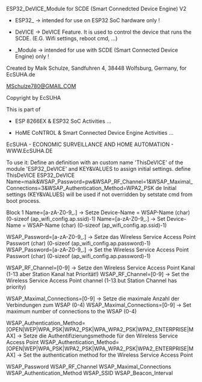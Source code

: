 ESP32_DeVICE_Module for SCDE (Smart Connedcted Device Engine) V2

- ESP32_ -> intended for use on ESP32 SoC hardware only ! 

- DeVICE -> DeVICE Feature. It is used to control the device that runs the SCDE. (E.G. Wifi settings, reboot cmd, ...)

- _Module -> intended for use with SCDE (Smart Connected Device Engine) only !

Created by Maik Schulze, Sandfuhren 4, 38448 Wolfsburg, Germany, for EcSUHA.de

MSchulze780@GMAIL.COM

Copyright by EcSUHA

This is part of

- ESP 8266EX & ESP32 SoC Activities ...

- HoME CoNTROL & Smart Connected Device Engine Activities ...
 
EcSUHA - ECONOMIC SURVEILLANCE AND HOME AUTOMATION - WWW.EcSUHA.DE


To use it: Define an definition with an custom name 'ThisDeVICE' of the module 'ESP32_DeVICE'
 and KEY&VALUES to assign initial settings.
define ThisDeVICE ESP32_DeVICE Name=maik&WSAP_Password=pw&WSAP_RF_Channel=1&WSAP_Maximal_Connections=3&WSAP_Authentication_Method=WPA2_PSK
de
Initial settings (KEY&VALUES) will be used if not overridden by setstate cmd from boot process.

Block 1
Name=[a-zA-Z0-9_.] -> Setze Device-Name = WSAP-Name (char) (0-sizeof (ap_wifi_config.ap.ssid)-1)
Name=[a-zA-Z0-9_.] -> Set Device-Name = WSAP-Name (char) (0-sizeof (ap_wifi_config.ap.ssid)-1)

WSAP_Password=[a-zA-Z0-9_.] -> Setze das Wireless Service Access Point Passwort (char) (0-sizeof (ap_wifi_config.ap.password)-1)
WSAP_Password=[a-zA-Z0-9_.] -> Set the Wireless Service Access Point Passwort (char) (0-sizeof (ap_wifi_config.ap.password)-1)

WSAP_RF_Channel=[0-9] -> Setze den Wireless Service Access Point Kanal (1-13 aber Station Kanal hat Priorität!)
WSAP_RF_Channel=[0-9] -> Set the Wireless Service Access Point channel (1-13 but Station Channel has priority)

WSAP_Maximal_Connections=[0-9] -> Setze die maximale Anzahl der Verbindungen zum WSAP (0-4)
WSAP_Maximal_Connections=[0-9] -> Set maximum number of connections to the WSAP (0-4)

WSAP_Authentication_Method=[OPEN|WEP|WPA_PSK|WPA2_PSK|WPA_WPA2_PSK|WPA2_ENTERPRISE|MAX] -> Setze die Authentifizierungsmethode für den Wireless Service Access Point
WSAP_Authentication_Method=[OPEN|WEP|WPA_PSK|WPA2_PSK|WPA_WPA2_PSK|WPA2_ENTERPRISE|MAX] -> Set the authentication method for the Wireless Service Access Point


WSAP_Password
WSAP_RF_Channel
WSAP_Maximal_Connections
WSAP_Authentication_Method
WSAP_SSID
WSAP_Beacon_Interval


